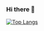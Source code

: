 ### Hi there 👋

[![Top Langs](https://github-readme-stats-sigma-five.vercel.app/api/top-langs/?username=surmavagit&layout=compact&theme=tokyonight)](https://github.com/anuraghazra/github-readme-stats)

<!--
**surmavagit/surmavagit** is a ✨ _special_ ✨ repository because its `README.md` (this file) appears on your GitHub profile.

Here are some ideas to get you started:

- 🔭 I’m currently working on ...
- 🌱 I’m currently learning ...
- 👯 I’m looking to collaborate on ...
- 🤔 I’m looking for help with ...
- 💬 Ask me about ...
- 📫 How to reach me: ...
- 😄 Pronouns: ...
- ⚡ Fun fact: ...
-->
